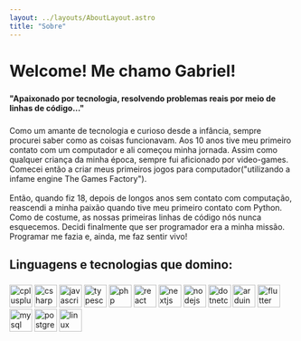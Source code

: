 ```yaml
---
layout: ../layouts/AboutLayout.astro
title: "Sobre"
---
```


<h1 align="left">Welcome! Me chamo Gabriel!</h1>

###

<h4 align="left">"Apaixonado por tecnologia, resolvendo problemas reais por meio de linhas de código..."</h4>

###

<p align="left">Como um amante de tecnologia e curioso desde a infância, sempre procurei saber como as coisas funcionavam. Aos 10 anos tive meu primeiro contato com um computador e ali começou minha jornada. Assim como qualquer criança da minha época, sempre fui aficionado por video-games. Comecei então a criar meus primeiros jogos para computador("utilizando a infame engine The Games Factory").<br><br>Então, quando fiz 18, depois de longos anos sem contato com computação, reascendi a minha paixão quando tive meu primeiro contato com Python. Como de costume, as nossas primeiras linhas de código nós nunca esquecemos. Decidi finalmente que ser programador era a minha missão. Programar me fazia e, ainda, me faz sentir vivo!</p>

###

<p align="left"></p>

###

<h2 align="left">Linguagens e tecnologias que domino:</h2>

###

<div class="flex flex-row flex-wrap items-center">
  <img src="https://cdn.jsdelivr.net/gh/devicons/devicon/icons/cplusplus/cplusplus-original.svg" height="40" class="w-10 m-2" alt="cplusplus logo"  />
  <img src="https://cdn.jsdelivr.net/gh/devicons/devicon/icons/csharp/csharp-original.svg" height="40" class="w-10 m-2" alt="csharp logo"  />
  <img src="https://cdn.jsdelivr.net/gh/devicons/devicon/icons/javascript/javascript-original.svg" height="40" class="w-10 m-2" alt="javascript logo"  />
  <img src="https://cdn.jsdelivr.net/gh/devicons/devicon/icons/typescript/typescript-original.svg" height="40" class="w-10 m-2" alt="typescript logo"  />
  <img src="https://cdn.jsdelivr.net/gh/devicons/devicon/icons/php/php-original.svg" height="40" class="w-10 m-2" alt="php logo"  />
  <img src="https://cdn.jsdelivr.net/gh/devicons/devicon/icons/react/react-original.svg" height="40" class="w-10 m-2" alt="react logo"  />
  <img src="https://cdn.jsdelivr.net/gh/devicons/devicon/icons/nextjs/nextjs-original.svg" height="40" class="w-10 m-2" alt="nextjs logo"  />
  <img src="https://cdn.jsdelivr.net/gh/devicons/devicon/icons/nodejs/nodejs-original.svg" height="40" class="w-10 m-2" alt="nodejs logo"  />
  <img src="https://cdn.jsdelivr.net/gh/devicons/devicon/icons/dotnetcore/dotnetcore-original.svg" height="40" class="w-10 m-2" alt="dotnetcore logo"  />
  <img src="https://cdn.jsdelivr.net/gh/devicons/devicon/icons/arduino/arduino-original.svg" height="40" class="w-10 m-2" alt="arduino logo"  />
  <img src="https://cdn.jsdelivr.net/gh/devicons/devicon/icons/flutter/flutter-original.svg" height="40" class="w-10 m-2" alt="flutter logo"  />
  <img src="https://cdn.jsdelivr.net/gh/devicons/devicon/icons/mysql/mysql-original.svg" height="40" class="w-10 m-2" alt="mysql logo"  />
  <img src="https://cdn.jsdelivr.net/gh/devicons/devicon/icons/postgresql/postgresql-original.svg" class="w-10 m-2" height="40" alt="postgresql logo"  />
  <img src="https://cdn.jsdelivr.net/gh/devicons/devicon/icons/linux/linux-original.svg" height="40" class="w-10 m-2" alt="linux logo"  />
</div>

###
